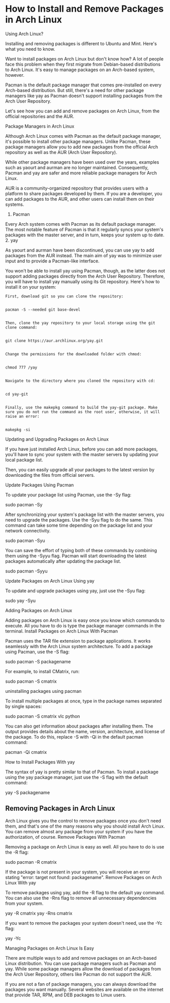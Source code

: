 # How to Install and Remove Packages in Arch Linux

Using Arch Linux?

Installing and removing packages is different to Ubuntu and Mint. 
Here's what you need to know.

Want to install packages on Arch Linux but don't know how? A lot of people face this problem when they first migrate from Debian-based distributions to Arch Linux. It's easy to manage packages on an Arch-based system, however.

Pacman is the default package manager that comes pre-installed on every Arch-based distribution. But still, there's a need for other package managers like yay as Pacman doesn't support installing packages from the Arch User Repository.

Let's see how you can add and remove packages on Arch Linux, from the official repositories and the AUR.

Package Managers in Arch Linux

Although Arch Linux comes with Pacman as the default package manager, it's possible to install other package managers. Unlike Pacman, these package managers allow you to add new packages from the official Arch repository as well as the AUR (Arch User Repository).

While other package managers have been used over the years, examples such as yaourt and aurman are no longer maintained. Consequently, Pacman and yay are safer and more reliable package managers for Arch Linux.

AUR is a community-organized repository that provides users with a platform to share packages developed by them. If you are a developer, you can add packages to the AUR, and other users can install them on their systems.

1. Pacman

Every Arch system comes with Pacman as its default package manager. The most notable feature of Pacman is that it regularly syncs your system's packages with the master server, and in turn, keeps your system up to date.
2. yay

As yaourt and aurman have been discontinued, you can use yay to add packages from the AUR instead. The main aim of yay was to minimize user input and to provide a Pacman-like interface.

You won't be able to install yay using Pacman, though, as the latter does not support adding packages directly from the Arch User Repository. Therefore, you will have to install yay manually using its Git repository. Here's how to install it on your system:

    First, download git so you can clone the repository:

     
    pacman -S --needed git base-devel
     

    Then, clone the yay repository to your local storage using the git clone command:

     
    git clone https://aur.archlinux.org/yay.git
     

    Change the permissions for the downloaded folder with chmod:

     
    chmod 777 /yay
     

    Navigate to the directory where you cloned the repository with cd:

     
    cd yay-git
     

    Finally, use the makepkg command to build the yay-git package. Make sure you do not run the command as the root user, otherwise, it will raise an error:

     
    makepkg -si
     

Updating and Upgrading Packages on Arch Linux

If you have just installed Arch Linux, before you can add more packages, you'll have to sync your system with the master servers by updating your local package list.

Then, you can easily upgrade all your packages to the latest version by downloading the files from official servers.

Update Packages Using Pacman

To update your package list using Pacman, use the -Sy flag:

 
sudo pacman -Sy
 

After synchronizing your system's package list with the master servers, you need to upgrade the packages. Use the -Syu flag to do the same. This command can take some time depending on the package list and your network connectivity.

 
sudo pacman -Syu
 

You can save the effort of typing both of these commands by combining them using the -Syyu flag. Pacman will start downloading the latest packages automatically after updating the package list.

 
sudo pacman -Syyu
 

Update Packages on Arch Linux Using yay

To update and upgrade packages using yay, just use the -Syu flag:

 
sudo yay -Syu
 

Adding Packages on Arch Linux

Adding packages on Arch Linux is easy once you know which commands to execute. All you have to do is type the package manager commands in the terminal.
Install Packages on Arch Linux With Pacman

Pacman uses the TAR file extension to package applications. It works seamlessly with the Arch Linux system architecture. To add a package using Pacman, use the -S flag:

 
sudo pacman -S packagename
 

For example, to install CMatrix, run:

 
sudo pacman -S cmatrix
 

uninstalling packages using pacman

To install multiple packages at once, type in the package names separated by single spaces:

 
sudo pacman -S cmatrix vlc python
 

You can also get information about packages after installing them. The output provides details about the name, version, architecture, and license of the package. To do this, replace -S with -Qi in the default pacman command:

 
pacman -Qi cmatrix
 

How to Install Packages With yay

The syntax of yay is pretty similar to that of Pacman. To install a package using the yay package manager, just use the -S flag with the default command:

 
yay -S packagename
 

## Removing Packages in Arch Linux

Arch Linux gives you the control to remove packages once you don't need them, and that's one of the many reasons why you should install Arch Linux. You can remove almost any package from your system if you have the authorization, of course.
Remove Packages With Pacman

Removing a package on Arch Linux is easy as well. All you have to do is use the -R flag:

 
sudo pacman -R cmatrix
 

If the package is not present in your system, you will receive an error stating "error: target not found: packagename".
Remove Packages on Arch Linux With yay

To remove packages using yay, add the -R flag to the default yay command. You can also use the -Rns flag to remove all unnecessary dependencies from your system.

 
yay -R cmatrix
yay -Rns cmatrix
 

If you want to remove the packages your system doesn't need, use the -Yc flag:

 
yay -Yc
 

Managing Packages on Arch Linux Is Easy

There are multiple ways to add and remove packages on an Arch-based Linux distribution. You can use package managers such as Pacman and yay. While some package managers allow the download of packages from the Arch User Repository, others like Pacman do not support the AUR.

If you are not a fan of package managers, you can always download the packages you want manually. Several websites are available on the internet that provide TAR, RPM, and DEB packages to Linux users.
